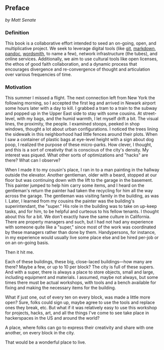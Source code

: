 ## Preface

*by Matt Senate*

### Definition

This book is a collaborative effort intended to seed an on-going, open, and multiplicative project. We seek to leverage digital tools (like [git](http://git.org/), [markdown](http://markdown.org/), [pandoc](http://pandoc.org/), [wordsmith](http://wordsmith.org/), to name a few), network infrastructure (the tubes), and online services. Additionally, we aim to use cultural tools like open licenses, the ethos of good faith collaboration, and a dynamic process that encourages divergence and re-convergence of thought and articulation over various frequencies of time.

### Motivation

This summer I missed a flight. The next connection left from New York the following morning, so I accepted the first leg and arrived in Newark airport some hours later with a day to kill. I grabbed a tram to a train to the subway and popped up in the Upper East side to stay with some cousins. At street-level, with my bags, and the humid warmth, I let myself drift a bit. The visual lines, the proximity, the people. I examined stoops, peeked in shop windows, thought a lot about urban configurations. I noticed the trees lining the sidewalk in this neighborhood had little fences around their plots. When I saw a container of plastic bags at eye-level height with a sign about dog poop, I realized the purpose of these micro-parks. How clever, I thought, and this is a sort of creativity that is conscious of the city's density. My interest was piqued. What other sorts of optimizations and "hacks" are there? What can I observe? 

When I made it to my cousin's place, I ran in to a man painting in the hallway outside the elevator. Another gentleman, older with a beard, stopped at our floor but was continuing down with the lift to the garage in the basement. This painter jumped to help him carry some items, and I heard on the gentleman's return the painter had taken the recycling for him all the way across the garage. The gentleman was visiting family in the building, as was I. Later, I learned from my cousins the painter was the building's superintendant, the "super." His role in the building was to take on up-keep tasks, and for him, to be helpful and curteous to his fellow tenants.
I thought about this for a bit. We don't exactly have the same culture in California. There are property managers and such, but I had not had any experience with someone quite like a "super," since most of the work was coordinated by these managers rather than done by them. Handypersons, for instance, in my experience would usually live some place else and be hired per-job or on an on-going basis.

Then it hit me. 

Each of these buildings, these big, close-laced buildings&mdash;how many are there? Maybe a few, or up to 10 per block? The city is full of these supers. And with a super, there is always a place to store objects, small and large, including equipment and materials. I assumed, maybe not always, but some times there must be actual workshops, with tools and a bench available for fixing and making the necessary items for the building. 

What if just one, out of every ten on every block, was made a little more open? Sure, folks could sign up, maybe agree to use the tools and replace ones they break, etc. But what if it was relatively easy to use this workshop for projects, hacks, art, and all the things I've come to see take place in hackerspaces in the US and around the world?

A place, where folks can go to express their creativity and share with one another, on every block in the city.

That would be a wonderful place to live. 

